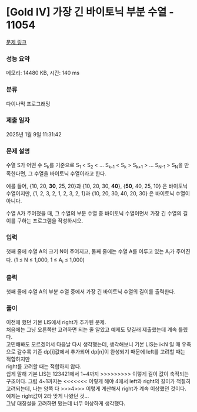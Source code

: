 # [Gold IV] 가장 긴 바이토닉 부분 수열 - 11054 

[문제 링크](https://www.acmicpc.net/problem/11054) 

### 성능 요약

메모리: 14480 KB, 시간: 140 ms

### 분류

다이나믹 프로그래밍

### 제출 일자

2025년 1월 9일 11:31:42

### 문제 설명

<p>수열 S가 어떤 수 S<sub>k</sub>를 기준으로 S<sub>1</sub> < S<sub>2</sub> < ... S<sub>k-1</sub> < S<sub>k</sub> > S<sub>k+1</sub> > ... S<sub>N-1</sub> > S<sub>N</sub>을 만족한다면, 그 수열을 바이토닉 수열이라고 한다.</p>

<p>예를 들어, {10, 20, <strong>30</strong>, 25, 20}과 {10, 20, 30, <strong>40</strong>}, {<strong>50</strong>, 40, 25, 10} 은 바이토닉 수열이지만,  {1, 2, 3, 2, 1, 2, 3, 2, 1}과 {10, 20, 30, 40, 20, 30} 은 바이토닉 수열이 아니다.</p>

<p>수열 A가 주어졌을 때, 그 수열의 부분 수열 중 바이토닉 수열이면서 가장 긴 수열의 길이를 구하는 프로그램을 작성하시오.</p>

### 입력 

 <p>첫째 줄에 수열 A의 크기 N이 주어지고, 둘째 줄에는 수열 A를 이루고 있는 A<sub>i</sub>가 주어진다. (1 ≤ N ≤ 1,000, 1 ≤ A<sub>i</sub> ≤ 1,000)</p>

### 출력 

 <p>첫째 줄에 수열 A의 부분 수열 중에서 가장 긴 바이토닉 수열의 길이를 출력한다.</p>

### 풀이
이전에 했던 기본 LIS에서 right가 추가된 문제.<br>
처음에는 그냥 오른쪽만 고려하면 되는 줄 알았고 예제도 맞길래 제출했는데 계속 틀렸다. <br>
고민해봐도 모르겠어서 다음날 다시 생각했는데, 생각해보니 기본 LIS는 i<N 일 때 우측으로 갈수록 기존 dp[i]값에서 추가되어 dp[n]이 완성되기 때문에 left를 고려할 때는 적합하지만<br>
right를 고려할 때는 적합하지 않다. <br>
쉽게 말해 기본 LIS는 123421에서 1~4까지 >>>>>>>>> 이렇게 길이 값이 축적되는 구조이다. 그럼 4~1까지는 <<<<<<< 이렇게 해야 4에서 left와 right의 길이가 적절히 고려되는데, 
나는 양쪽 다 >>>4>>> 이렇게 계산해서 right가 계속 이상했던 것이다. 예제는 right값이 2라 맞게 나왔던 것... <br>
그냥 대칭설을 고려하면 됐는데 너무 이상하게 생각했다.

